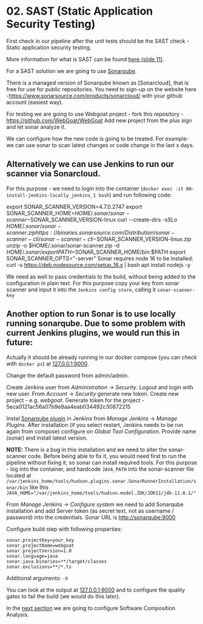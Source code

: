 # 02. SAST (Static Application Security Testing)

First check in our pipeline after the unit tests should be the SAST check - Static application security testing.

More information for what is SAST can be found [here (slide 11)](https://docs.google.com/presentation/d/1nGWB1q7tkUvmdDNXC60dL9y9ywFfGHnMqkAJzBAww1M/edit?usp=sharing).

For a SAST solution we are going to use [Sonarqube](https://www.sonarsource.com/products/sonarqube/).

There is a managed version of Sonarqube known as [Sonarcloud], that is free for use for public repositories. You need to sign-up on the website here -https://www.sonarsource.com/products/sonarcloud/ with your github account (easiest way). 

For testing we are going to use Webgoat project - fork this repository - https://github.com/WebGoat/WebGoat
Add new project from the plus sign and let sonar analyze it.

We can configure how the new code is going to be treated. For example- we can use sonar to scan latest changes or code change in the last x days.

## Alternatively we can use Jenkins to run our scanner via Sonarcloud.

For this purpose - we need to login into the container (`docker exec -it 00-install-jenkins-locally_jenkins_1 bash`) and run following code:

export SONAR_SCANNER_VERSION=4.7.0.2747
export SONAR_SCANNER_HOME=$HOME/.sonar/sonar-scanner-$SONAR_SCANNER_VERSION-linux
curl --create-dirs -sSLo $HOME/.sonar/sonar-scanner.zip https://binaries.sonarsource.com/Distribution/sonar-scanner-cli/sonar-scanner-cli-$SONAR_SCANNER_VERSION-linux.zip
unzip -o $HOME/.sonar/sonar-scanner.zip -d $HOME/.sonar/
export PATH=$SONAR_SCANNER_HOME/bin:$PATH
export SONAR_SCANNER_OPTS="-server"
Sonar requires node 16 to be installed:
curl -s https://deb.nodesource.com/setup_16.x | bash
apt install nodejs -y


We need as well to pass credentials to the build, without being added to the configuration in plain text. For this purpose copy your key from sonar scanner and input it into the `Jenkins config store`, calling it `sonar-scanner-key`



## Another option to run Sonar is to use locally running sonarqube. Due to some problem with current Jenkins plugins, we would run this in future:

Actually it should be already running in our docker compose (you can check with `docker ps`) at [127.0.0.1:9000](http://127.0.0.1:9000).

Change the default password from admin/admin.

Create Jenkins user from *Administration* -> *Security*.
Logout and login with new user.
From *Account* -> *Security* generate new token.
Create new project - e.g. *webgoat*.
Generate token for the project - 5eca0121ac56a07b9e8aa4eab034492c30872215

Instal [Sonarqube plugin](https://plugins.jenkins.io/sonar/) in Jenkins from *Manage Jenkins* -> *Manage Plugins*.
After installation (if you select restart, Jenkins needs to be run again from compose) configure on *Global Tool Configuration*.
Provide name (sonar) and install latest version.

**NOTE:** There is a bug in this installation and we need to alter the sonar-scanner code. Before being able to fix it, you would need first to run the pipeline without fixing it, so sonar can install required tools.
For this purpose - log into the container, and hardcode `JAVA_PATH` into the sonar-scanner file located at `/var/jenkins_home/tools/hudson.plugins.sonar.SonarRunnerInstallation/sonar/bin` like this `JAVA_HOME="/var/jenkins_home/tools/hudson.model.JDK/JDK11/jdk-11.0.1/"`

From *Manage Jenkins* -> *Configure system* we need to add Sonarqube installation and add Server token (as secret text, not as username / password) into the credentials.
Sonar URL is <http://sonarqube:9000>

Configure build step with following properties:

```properties
sonar.projectKey=your_key
sonar.projectName=webgoat
sonar.projectVersion=1.0
sonar.language=java
sonar.java.binaries=**/target/classes
sonar.exclusions=**/*.ts
```

Additional arguments: `-X`

You can look at the output at [127.0.0.1:9000](http://127.0.0.1:900) and to configure the quality gates to fail the build (we would do this later).

In the [next section](../03-add-SCA/README.md) we are going to configure Software Composition Analysis.
